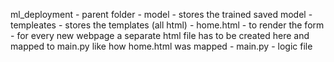 ml_deployment - parent folder
    - model - stores the trained saved model
    - templeates - stores the templates (all html)
        - home.html - to render the form
        - for every new webpage a separate html file has to be created here and mapped to main.py like how home.html was mapped
    - main.py - logic file